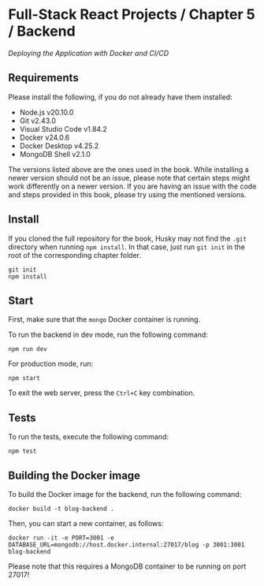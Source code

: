 # Full-Stack React Projects / Chapter 5 / Backend

_Deploying the Application with Docker and CI/CD_

## Requirements

Please install the following, if you do not already have them installed:

- Node.js v20.10.0
- Git v2.43.0
- Visual Studio Code v1.84.2
- Docker v24.0.6
- Docker Desktop v4.25.2
- MongoDB Shell v2.1.0

The versions listed above are the ones used in the book. While installing a newer version should not be an issue, please note that certain steps might work differently on a newer version. If you are having an issue with the code and steps provided in this book, please try using the mentioned versions.

## Install

If you cloned the full repository for the book, Husky may not find the `.git` directory when running `npm install`. In that case, just run `git init` in the root of the corresponding chapter folder.

```
git init
npm install
```

## Start

First, make sure that the `mongo` Docker container is running.

To run the backend in dev mode, run the following command:

```
npm run dev
```

For production mode, run:

```
npm start
```

To exit the web server, press the `Ctrl+C` key combination.

## Tests

To run the tests, execute the following command:

```
npm test
```

## Building the Docker image

To build the Docker image for the backend, run the following command:

```
docker build -t blog-backend .
```

Then, you can start a new container, as follows:

```
docker run -it -e PORT=3001 -e DATABASE_URL=mongodb://host.docker.internal:27017/blog -p 3001:3001 blog-backend
```

Please note that this requires a MongoDB container to be running on port 27017!
